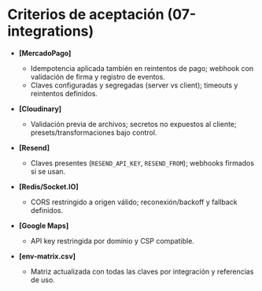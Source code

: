 # Criterios de aceptación (07-integrations)

- **[MercadoPago]**
  - Idempotencia aplicada también en reintentos de pago; webhook con validación de firma y registro de eventos.
  - Claves configuradas y segregadas (server vs client); timeouts y reintentos definidos.

- **[Cloudinary]**
  - Validación previa de archivos; secretos no expuestos al cliente; presets/transformaciones bajo control.

- **[Resend]**
  - Claves presentes (`RESEND_API_KEY`, `RESEND_FROM`); webhooks firmados si se usan.

- **[Redis/Socket.IO]**
  - CORS restringido a origen válido; reconexión/backoff y fallback definidos.

- **[Google Maps]**
  - API key restringida por dominio y CSP compatible.

- **[env-matrix.csv]**
  - Matriz actualizada con todas las claves por integración y referencias de uso.
